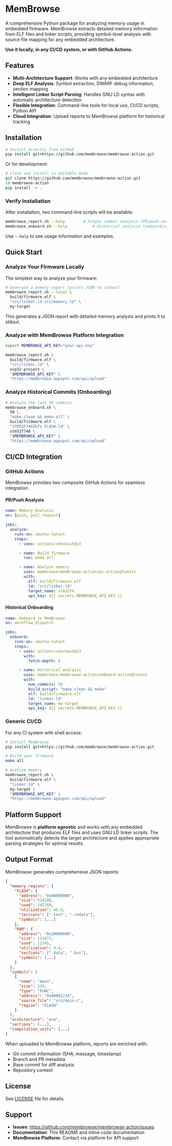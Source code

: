 # MemBrowse

A comprehensive Python package for analyzing memory usage in embedded firmware. MemBrowse extracts detailed memory information from ELF files and linker scripts, providing symbol-level analysis with source file mapping for any embedded architecture.

**Use it locally, in any CI/CD system, or with GitHub Actions.**

## Features

- **Multi-Architecture Support**: Works with any embedded architecture
- **Deep ELF Analysis**: Symbol extraction, DWARF debug information, section mapping
- **Intelligent Linker Script Parsing**: Handles GNU LD syntax with automatic architecture detection
- **Flexible Integration**: Command-line tools for local use, CI/CD scripts, Python API
- **Cloud Integration**: Upload reports to MemBrowse platform for historical tracking

## Installation

```bash
# Install directly from GitHub
pip install git+https://github.com/membrowse/membrowse-action.git
```

Or for development:

```bash
# Clone and install in editable mode
git clone https://github.com/membrowse/membrowse-action.git
cd membrowse-action
pip install -e .
```

### Verify Installation

After installation, two command-line scripts will be available:

```bash
membrowse_report.sh --help        # Single commit analysis (PR/push workflows)
membrowse_onboard.sh --help           # Historical analysis (onboarding)
```

Use `--help` to see usage information and examples.

## Quick Start

### Analyze Your Firmware Locally

The simplest way to analyze your firmware:

```bash
# Generate a memory report (prints JSON to stdout)
membrowse_report.sh --local \
  build/firmware.elf \
  "src/linker.ld src/memory.ld" \
  my-target
```

This generates a JSON report with detailed memory analysis and prints it to stdout.

### Analyze with MemBrowse Platform Integration

```bash
export MEMBROWSE_API_KEY="your-api-key"

membrowse_report.sh \
  build/firmware.elf \
  "src/linker.ld" \
  esp32-project \
  "$MEMBROWSE_API_KEY" \
  "https://membrowse.appspot.com/api/upload"
```

### Analyze Historical Commits (Onboarding)

```bash
# Analyze the last 50 commits
membrowse_onboard.sh \
  50 \
  "make clean && make all" \
  build/firmware.elf \
  "STM32F746ZGTx_FLASH.ld" \
  stm32f746 \
  "$MEMBROWSE_API_KEY" \
  "https://membrowse.appspot.com/api/upload"
```


## CI/CD Integration

### GitHub Actions

MemBrowse provides two composite GitHub Actions for seamless integration.

#### PR/Push Analysis

```yaml
name: Memory Analysis
on: [push, pull_request]

jobs:
  analyze:
    runs-on: ubuntu-latest
    steps:
      - uses: actions/checkout@v3

      - name: Build firmware
        run: make all

      - name: Analyze memory
        uses: membrowse/membrowse-action/pr-action@latest
        with:
          elf: build/firmware.elf
          ld: "src/linker.ld"
          target_name: stm32f4
          api_key: ${{ secrets.MEMBROWSE_API_KEY }}
```

#### Historical Onboarding

```yaml
name: Onboard to MemBrowse
on: workflow_dispatch

jobs:
  onboard:
    runs-on: ubuntu-latest
    steps:
      - uses: actions/checkout@v3
        with:
          fetch-depth: 0

      - name: Historical analysis
        uses: membrowse/membrowse-action/onboard-action@latest
        with:
          num_commits: 50
          build_script: "make clean && make"
          elf: build/firmware.elf
          ld: "linker.ld"
          target_name: my-target
          api_key: ${{ secrets.MEMBROWSE_API_KEY }}
```

### Generic CI/CD

For any CI system with shell access:

```bash
# Install MemBrowse
pip install git+https://github.com/membrowse/membrowse-action.git

# Build your firmware
make all

# Analyze memory
membrowse_report.sh \
  build/firmware.elf \
  "linker.ld" \
  my-target \
  "$MEMBROWSE_API_KEY" \
  "https://membrowse.appspot.com/api/upload"
```

## Platform Support

MemBrowse is **platform agnostic** and works with any embedded architecture that produces ELF files and uses GNU LD linker scripts. The tool automatically detects the target architecture and applies appropriate parsing strategies for optimal results.

## Output Format

MemBrowse generates comprehensive JSON reports:

```json
{
  "memory_regions": {
    "FLASH": {
      "address": "0x08000000",
      "size": 524288,
      "used": 245760,
      "utilization": 46.9,
      "sections": [".text", ".rodata"],
      "symbols": [...]
    },
    "RAM": {
      "address": "0x20000000",
      "size": 131072,
      "used": 12345,
      "utilization": 9.4,
      "sections": [".data", ".bss"],
      "symbols": [...]
    }
  },
  "symbols": [
    {
      "name": "main",
      "size": 234,
      "type": "FUNC",
      "address": "0x08001234",
      "source_file": "src/main.c",
      "region": "FLASH"
    }
  ],
  "architecture": "arm",
  "sections": [...],
  "compilation_units": [...]
}
```

When uploaded to MemBrowse platform, reports are enriched with:
- Git commit information (SHA, message, timestamp)
- Branch and PR metadata
- Base commit for diff analysis
- Repository context

## License

See [LICENSE](LICENSE) file for details.

## Support

- **Issues**: https://github.com/membrowse/membrowse-action/issues
- **Documentation**: This README and inline code documentation
- **MemBrowse Platform**: Contact via platform for API support
